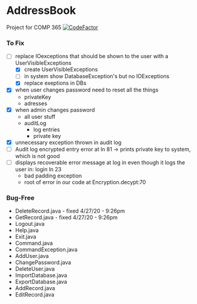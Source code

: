 # AddressBook
Project for COMP 365 [![CodeFactor](https://www.codefactor.io/repository/github/cadeo111/addressbook/badge)](https://www.codefactor.io/repository/github/cadeo111/addressbook)




### To Fix
- [ ] replace IOexceptions that should be shown to the user with a UserVisibleExceptions
   - [X] create UserVisibleExceptions
   - [ ] in system show DatabaseException's but no IOExceptions
   - [X] replace exeptions in DBs
- [X] when user changes password need to reset all the things
   - privateKey
   - adresses
- [X] when admin changes password
   - all user stuff
   - auditLog
      - log entries
      - private key
- [x] unnecessary exception thrown in audit log
-  [ ] Audit log encrypted entry error at ln 81 -> prints private key to system, which is not good
-  [ ] displays  recoverable error message at log in even though it logs the user in: login ln 23
   - bad padding exception
   - root of error in our code at Encryption.decypt:70

### Bug-Free
- DeleteRecord.java  - fixed 4/27/20 - 9:26pm
- GetRecord.java - fixed 4/27/20 - 9:26pm
- Logout.java
- Help.java
- Exit.java
- Command.java
- CommandException.java
- AddUser.java
- ChangePassword.java
- DeleteUser.java
- ImportDatabase.java
- ExportDatabase.java
- AddRecord.java
- EditRecord.java
